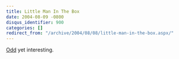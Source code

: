 ```yaml
---
title: Little Man In The Box
date: 2004-08-09 -0800
disqus_identifier: 900
categories: []
redirect_from: "/archive/2004/08/08/little-man-in-the-box.aspx/"
---
```


[Odd](http://www.lebonze.co.uk/stuff/move.htm) yet interesting.

